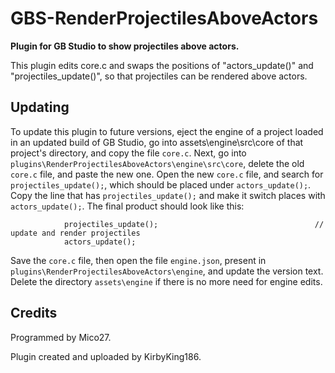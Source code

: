 # GBS-RenderProjectilesAboveActors
**Plugin for GB Studio to show projectiles above actors.**

This plugin edits core.c and swaps the positions of "actors_update()" and "projectiles_update()", so that projectiles can be rendered above actors.

## Updating
To update this plugin to future versions, eject the engine of a project loaded in an updated build of GB Studio, go into assets\engine\src\core of that project's directory, and copy the file `core.c`. Next, go into `plugins\RenderProjectilesAboveActors\engine\src\core`, delete the old `core.c` file, and paste the new one. Open the new `core.c` file, and search for `projectiles_update();`, which should be placed under `actors_update();`. Copy the line that has `projectiles_update();` and make it switch places with `actors_update();`. The final product should look like this:

                projectiles_update();                                   // update and render projectiles
                actors_update();

Save the `core.c` file, then open the file `engine.json`, present in `plugins\RenderProjectilesAboveActors\engine`, and update the version text. Delete the directory `assets\engine` if there is no more need for engine edits.

## Credits

Programmed by Mico27.

Plugin created and uploaded by KirbyKing186.
